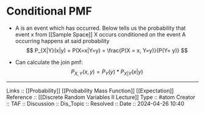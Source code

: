 # Conditional PMF

- A is an event which has occurred. Below tells us the probability that event x from [[Sample Space]] X occurs conditioned on the event A occurring happens at said probability
$$
P_{X|Y}(x|y) = P(X=x|Y=y) = \frac{P(X = x, Y=y)}{P(Y= y)}
$$

- Can calculate the join pmf:
$$
P_{X,Y}(x,y) = P_Y(y)*P_{X|Y}(x|y)
$$

---
Links :: [[Probability]] [[Probability Mass Function]] [[Expectation]]
Reference :: [[Discrete Random Variables II Lecture]]
Type :: #atom
Creator ::
TAF ::
Discussion ::
Dis_Topic :: 
Resolved ::
Date :: 2024-04-26 10:40
